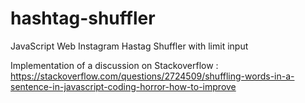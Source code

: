 # hashtag-shuffler
JavaScript Web Instagram Hastag Shuffler with limit input

Implementation of a discussion on Stackoverflow :
https://stackoverflow.com/questions/2724509/shuffling-words-in-a-sentence-in-javascript-coding-horror-how-to-improve

